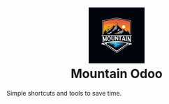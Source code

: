 <h1 align="center" style="border-bottom: 0px;">
    <img src="public/src/images/icon128.png"/>
    <div>Mountain Odoo</div>
</h1>

Simple shortcuts and tools to save time.
